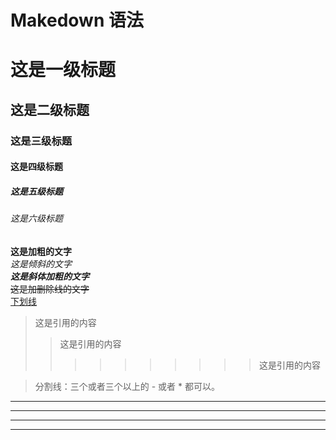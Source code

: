 # Makedown 语法

# 这是一级标题
## 这是二级标题
### 这是三级标题
#### 这是四级标题
##### 这是五级标题
###### 这是六级标题


**这是加粗的文字**  
*这是倾斜的文字*  
***这是斜体加粗的文字***  
~~这是加删除线的文字~~  
<u>下划线</u>

>这是引用的内容  
>>这是引用的内容  
>>>>>>>>>>这是引用的内容  


>分割线：三个或者三个以上的 - 或者 * 都可以。
---
----
***
*****


